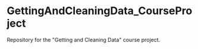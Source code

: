 # GettingAndCleaningData_CourseProject
Repository for the "Getting and Cleaning Data" course project.
